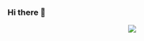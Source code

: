 ### Hi there 👋
<p align="center">
  <picture>
    <source media="(prefers-color-scheme: dark)" srcset="https://streak-stats.demolab.com?user=twinik&theme=rising-sun&date_format=j%20M%5B%20Y%5D&mode=weekly" />
    <img src="https://streak-stats.demolab.com?user=twinik&theme=blood&date_format=j%20M%5B%20Y%5D&mode=weekly" />
  </picture>
</p>
<!--
**twinik/twinik** is a ✨ _special_ ✨ repository because its `README.md` (this file) appears on your GitHub profile.

Here are some ideas to get you started:

- 🔭 I’m currently working on ...
- 🌱 I’m currently learning ...
- 👯 I’m looking to collaborate on ...
- 🤔 I’m looking for help with ...
- 💬 Ask me about ...
- 📫 How to reach me: ...
- 😄 Pronouns: ...
- ⚡ Fun fact: ...
-->
